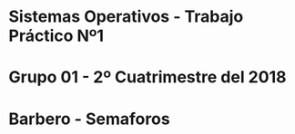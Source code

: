 # Sistemas Operativos - Trabajo Práctico Nº1
# Grupo 01 - 2º Cuatrimestre del 2018
# Barbero - Semaforos
